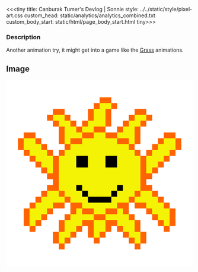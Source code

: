 <<<tiny
title: Canburak Tumer's Devlog | Sonnie
style: ../../static/style/pixel-art.css
custom_head: static/analytics/analytics_combined.txt
custom_body_start: static/html/page_body_start.html
tiny>>>

### Description
Another animation try, it might get into a game like the [Grass](grass.html) animations.

## Image
![art](../../static/pixel-art/Sun-v1.gif)

